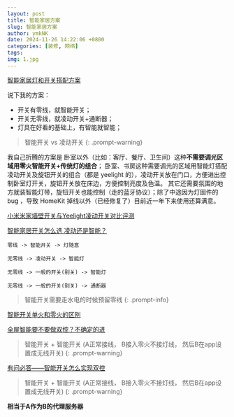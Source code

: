```yaml
---
layout: post
title: 智能家居方案
slug: 智能家居方案
author: ymkNK
date: 2024-11-26 14:22:06 +0800
categories: [装修, 网络]
tags: 
img: 1.jpg
---
```


[智能家居灯和开关搭配方案](https://v2ex.com/t/961921)

说下我的方案：
- 开关有零线，就智能开关；
- 开关无零线，就凌动开关+通断器；
- 灯具在好看的基础上，有智能就智能；

> 智能开关 vs 凌动开关
{: .prompt-warning}



我自己折腾的方案是
卧室以外（比如：客厅、餐厅、卫生间）这种**不需要调光区域用零火智能开关+传统灯的组合**；
卧室、书房这种需要调光的区域用智能灯搭配凌动开关及旋钮开关的组合（都是 yeelight 的），凌动开关放在门口，方便进出控制卧室灯开关，旋钮开关放在床边，方便控制亮度及色温。
其它还需要氛围的地方就装智能灯带，旋钮开关也能控制（走的蓝牙协议）；除了中途因为灯固件的 bug ，导致 HomeKit 掉线以外（已经修复了）目前近一年下来使用还算满意。




[小米米家墙壁开关与Yeelight凌动开关对比评测](https://post.smzdm.com/p/a3gwgpmd/)


[智能家居开关怎么选 凌动还是智能？](https://www.xiaohongshu.com/explore/64e8a0ab000000000103c8ad?xsec_token=ABZ5juwuhT4jrMjybdZq5KwvRfaItmRYKKBzvknIIHPQY=&xsec_source=pc_search&source=web_explore_feed)

`零线 -> 智能开关 -> 灯随意`

`无零线 -> 凌动开关 -> 智能灯`

`无零线 -> 一般的开关(别关) -> 智能灯`

`无零线 -> 一般的开关(别关) -> 通断器`

> 智能开关需要走水电的时候预留零线
{: .prompt-info}


[智能开关单火和零火的区别](https://www.xiaohongshu.com/explore/65b0fb70000000002c02aadd?xsec_token=AB9mt-WH4RmlyKNy0jn9uF9XF0LPKsflUSJNFdESpoQtU=&xsec_source=pc_search&source=web_search_result_notes)

[全屋智能要不要做双控？不确定的进](https://www.xiaohongshu.com/explore/669f1a4600000000270199e1?xsec_token=ABs4gcC5JgM9GiB3hKF15-0izTCAjC0LNWdkbtr08mBhs=&xsec_source=pc_search&source=web_search_result_notes)
> 智能开关 + 智能开关 (A正常接线， B接入零火不接灯线， 然后B在app设置成无线开关) 
{: .prompt-warning}

[有问必答——智能开关怎么实现双控](https://www.xiaohongshu.com/explore/669a9dff0000000025003088?xsec_token=AB35dLpUR69e6FThYvXUv1MnpHgaRodWWQ8YhlyhzEo0Q=&xsec_source=pc_search&source=web_search_result_notes)
> 智能开关 + 智能开关 (A正常接线， B接入零火不接灯线， 然后B在app设置成无线开关)
{: .prompt-warning}

**相当于A作为B的代理服务器**
